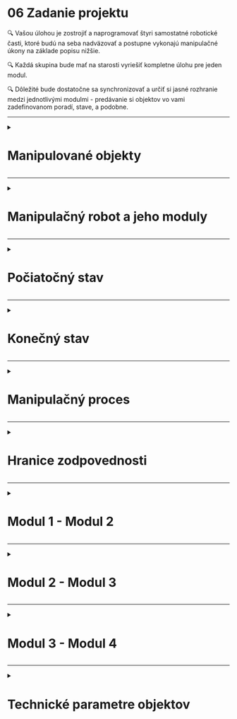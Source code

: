 # 06 Zadanie projektu

:mag: Vašou úlohou je zostrojiť a naprogramovať štyri samostatné robotické časti, ktoré budú na seba nadväzovať a postupne vykonajú manipulačné úkony na základe popisu nižšie.  

:mag: Každá skupina bude mať na starosti vyriešiť kompletne úlohu pre jeden modul.  

:mag: Dôležité bude dostatočne sa synchronizovať a určiť si jasné rozhranie medzi jednotlivými modulmi - predávanie si objektov vo vami zadefinovanom poradí, stave, a podobne.  

---

<details>
<summary><h1>Manipulované objekty</h1></summary>


Manipulovanými predmetmi budú nasledovné objekty:

![OBR](https://github.com/PavolSte/Robotika4/blob/24d6ecba4b28521af8cdc5ca7f0a78b00e6cdc7d/S%C3%BAbory/Objekty%20popis.png)  

</details>  

---

<details>
<summary><h1>Manipulačný robot a jeho moduly</h1></summary>

V tomto projekte je úlohou zostrojiť manipulačného robota pozostávajúceho zo štyroch na seba nadväzujúcich modulov. 

Označenie modulov bude Modul 1, Modul 2, Modul 3 a Modul 4.

Každý modul má jasne zadefinované úlohy a rozhranie s predchádzajúcim, resp. nasledujúcim modulom.

![OBR](https://github.com/PavolSte/Robotika4/blob/ca3e4b46263caa9f762950f71f97d3eefd3a1557/S%C3%BAbory/Moduly%20a%20rozhranie.png)  

</details>  

---

<details>
<summary><h1>Počiatočný stav</h1></summary>

Na začiatku pres spustením celého procesu budú jednotlivé časti va nasledovnom stave:

* Kontajnery sú uložené na sebe v počte 4 - 8 kusov
* Počiatočné miesto uloženia je zadefinované skupinou zodpovednou za Modul 1
* Kontajnery môžu byť v dvoch stavoch:
  * prázdne s farebnou značkou vo vnútri
  * s vloženým blokom
* Farebná značka bude mať vždy jednu z farieb dostupných LEGO blokov
* LEGO bloky, ktoré sa budú vkladať do kontajnerov budú uložené v zásobníku ľubovoľne podľa potreby skupiny zodpovednej za Modul 3

</details>  

---

<details>
<summary><h1>Konečný stav</h1></summary>


Na konci po ukončení manipulačného procesu budú jednotlivé časti v nasledovnom stave:

* Kontajnery s vloženými LEGO blokmi budú uložené na sebe podľa farby, čiže kontajnery s červenými LEGO blokmi budú na sebe, s modrými taktieš ale na inom mieste, a podobne

</details> 

---

<details>
<summary><h1>Manipulačný proces</h1></summary>

Nasledujúca tabuľka opisuje postup manipulačného procesu. 

| Modul 1 | | Modul 2 | | Modul 3 | | Modul 4 |
|---------|---------|---------|---------|---------|---------|---------|
| ![OBR](https://github.com/PavolSte/Robotika4/blob/d5d17f7a90e56e8c825b775b20b6f948949a6b17/S%C3%BAbory/Robot%20-%20modul%201.png)| :arrow_right: |![OBR](https://github.com/PavolSte/Robotika4/blob/d5d17f7a90e56e8c825b775b20b6f948949a6b17/S%C3%BAbory/Robot%20-%20modul%202.png)| :arrow_right:|![OBR](https://github.com/PavolSte/Robotika4/blob/d5d17f7a90e56e8c825b775b20b6f948949a6b17/S%C3%BAbory/Robot%20-%20modul%203.png)| :arrow_right: |![OBR](https://github.com/PavolSte/Robotika4/blob/d5d17f7a90e56e8c825b775b20b6f948949a6b17/S%C3%BAbory/Robot%20-%20modul%204.png)|
|**Prekladanie kontajnerov zo zásobníka na definované miesto.**|| **Prevzatie všetkých kontajnerov a vyradenie plných.** ||**Vloženie LEGO blokov príslušnej farby do kontajnerov**.||**Umiestnenie plných kontajnerov na seba podľa farby vloženého LEGO bloku.**|

</details>  

---

<details>
<summary><h1>Hranice zodpovednosti</h1></summary>

Nasledujúci obrázok definuje hranice zodpovedností každej pracovnej skupiny za konkrétne úlohy v rámci modulu a taktiež zodpovednosť za rozhranie medzi jednotlivými modulmi.

![OBR](https://github.com/PavolSte/Robotika4/blob/63939abf4e43cf46bd3833eb674c175c22780bb0/S%C3%BAbory/Moduly%20rozhranie%20a%20skupiny.png)

</details>  

---

<details>
<summary><h1>Modul 1 - Modul 2</h1></summary>

---

| Modul 1 | Rozhranie | Modul 2 |
|---------|---------|---------|
| ![OBR](https://github.com/PavolSte/Robotika4/blob/d5d17f7a90e56e8c825b775b20b6f948949a6b17/S%C3%BAbory/Robot%20-%20modul%201.png)| |![OBR](https://github.com/PavolSte/Robotika4/blob/d5d17f7a90e56e8c825b775b20b6f948949a6b17/S%C3%BAbory/Robot%20-%20modul%202.png)|
|:green_square: Preloženie kontajnerov umiestnených na sebe na zadefinované miesto pre Modul 2. <br> :green_square: Počet kontajnerov uložených na sebe môže byť v rozmedzí 4-8 kusov <br> :green_square: Kontajnery nesmú počas manipulácie stratiť vložený obsah - blok alebo farebnú značku. |:green_square: Zadefinovať miesto ukladania kontajnerov.|:green_square: Prevziať kontajnery z miesta, kde ich umiestnil Modul 1. |

</details>  

---

<details>
<summary><h1>Modul 2 - Modul 3</h1></summary>

| Modul 2 | Rozhranie | Modul 3 |
|---------|---------|---------|
| ![OBR](https://github.com/PavolSte/Robotika4/blob/d5d17f7a90e56e8c825b775b20b6f948949a6b17/S%C3%BAbory/Robot%20-%20modul%202.png)| |![OBR](https://github.com/PavolSte/Robotika4/blob/d5d17f7a90e56e8c825b775b20b6f948949a6b17/S%C3%BAbory/Robot%20-%20modul%203.png)|
|:green_square: Prevzatie kontajnera z miesta, kde ho uložil Modul 1<br> :green_square: Verifikácia, či kontajner nie je naplnený blokom <br> :green_square: Ak je naplnený, tak ho vyradiť, ak je prázdny, posunúť ho Modulu 3 |:green_square: Zadefinovať miesto ukladania prádznych kontajnerov.|:green_square: Prevziať prázdne kontajnery z dohodnutého miesta, kde ich umiestnil Modul 2. |

</details>  

---

<details>
<summary><h1>Modul 3 - Modul 4</h1></summary>

| Modul 3 | Rozhranie | Modul 4 |
|---------|---------|---------|
| ![OBR](https://github.com/PavolSte/Robotika4/blob/d5d17f7a90e56e8c825b775b20b6f948949a6b17/S%C3%BAbory/Robot%20-%20modul%203.png)| |![OBR](https://github.com/PavolSte/Robotika4/blob/d5d17f7a90e56e8c825b775b20b6f948949a6b17/S%C3%BAbory/Robot%20-%20modul%204.png)|
|:green_square: Prevzatie prázdneho kontajnera z miesta, kde ho uložil Modul 2<br> :green_square: Zistenie farby vo vnútri prázdneho kontajnera<br> :green_square: Vloženie LEGO bloku do kontajnera podľa príslušnej farby <br> :green_square: Umiestnenie kontajnera na dohodnuté miesto pre Modul 3|<br>:green_square: Zadefinovať miesto ukladania plných kontajnerov.|<br>:green_square: Prevziať plný kontajnery z dohodnutého miesta, kde ich umiestnil Modul 3. <br>:green_square: Uložiť kontajner na miesto podľa príslušnej farby <br> :green_square: Kontajnery rovnakej farby sú uložené na sebe.|

</details>  

---

<details>
<summary><h1>Technické parametre objektov</h1></summary>

Jednotlivé časti majú nasledovné rozmery:

| Kontajner | Blok | LEGO blok |
|---------|---------|---------|
|![OBR](https://github.com/PavolSte/Robotika4/blob/93bd99a4c2555599828b87db60ac99490e789f3b/S%C3%BAbory/Kontajner%20rozmery.png)|![OBR](https://github.com/PavolSte/Robotika4/blob/93bd99a4c2555599828b87db60ac99490e789f3b/S%C3%BAbory/Blok%20rozmery.png)|![OBR](https://github.com/PavolSte/Robotika4/blob/93bd99a4c2555599828b87db60ac99490e789f3b/S%C3%BAbory/LEGO%20blok%20rozmery.png)|

Poznámka: Kontajner má rozmery zhodné s LEGO blokom 4x8.

</details>  




